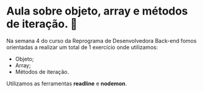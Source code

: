 # Aula sobre objeto, array e métodos de iteração. 🚀

Na semana 4 do curso da Reprograma de Desenvolvedora Back-end fomos orientadas a realizar um total de 1 exercício onde utilizamos:

- Objeto;
- Array;
- Métodos de iteração.

Utilizamos as ferramentas **readline** e **nodemon**.